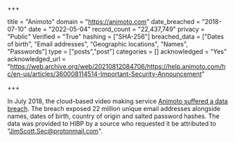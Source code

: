 +++

title = "Animoto"
domain = "https://animoto.com"
date_breached = "2018-07-10"
date = "2022-05-04"
record_count = "22,437,749"
privacy = "Public"
Verified = "True"
hashing = ["SHA-256"]
breached_data = ["Dates of birth", "Email addresses", "Geographic locations", "Names", "Passwords"]
type = ["posts","post"]
categories = []
acknowledged = "Yes"
acknowledged_url = "https://web.archive.org/web/20210812084706/https://help.animoto.com/hc/en-us/articles/360008114514-Important-Security-Announcement"

+++


In July 2018, the cloud-based video making service <a href="https://techcrunch.com/2018/08/20/animoto-hack-exposes-personal-information-geolocation-data/" target="_blank" rel="noopener">Animoto suffered a data breach</a>. The breach exposed 22 million unique email addresses alongside names, dates of birth, country of origin and salted password hashes. The data was provided to HIBP by a source who requested it be attributed to &quot;JimScott.Sec@protonmail.com&quot;.

